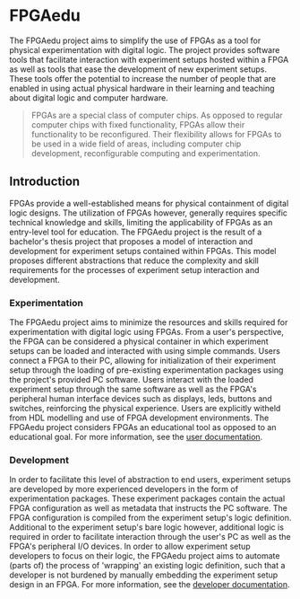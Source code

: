 # FPGAedu
The FPGAedu project aims to simplify the use of FPGAs as a tool for physical experimentation with digital logic. The project provides software tools that facilitate interaction with experiment setups hosted within a FPGA as well as tools that ease the development of new experiment setups. These tools offer the potential to increase the number of people that are enabled in using actual physical hardware in their learning and teaching about digital logic and computer hardware.

> FPGAs are a special class of computer chips. As opposed to regular computer chips with fixed functionality, FPGAs allow their functionality to be reconfigured. Their flexibility allows for FPGAs to be used in a wide field of areas, including computer chip development, reconfigurable computing and experimentation.

## Introduction
FPGAs provide a well-established means for physical containment of digital logic designs. The utilization of FPGAs however, generally requires specific technical knowledge and skills, limiting the applicability of FPGAs as an entry-level tool for education. The FPGAedu project is the result of a bachelor's thesis project that proposes a model of interaction and development for experiment setups contained within FPGAs. This model proposes different abstractions that reduce the complexity and skill requirements for the processes of experiment setup interaction and development. 

### Experimentation
The FPGAedu project aims to minimize the resources and skills required for experimentation with digital logic using FPGAs. From a user's perspective, the FPGA can be considered a physical container in which experiment setups can be loaded and interacted with using simple commands. Users connect a FPGA to their PC, allowing for initialization of their experiment setup through the loading of pre-existing experimentation packages using the project's provided PC software. Users interact with the loaded experiment setup through the same software as well as the FPGA's peripheral human interface devices such as displays, leds, buttons and switches, reinforcing the physical experience. Users are explicitly witheld from  HDL modelling and use of FPGA development environments. The FPGAedu project considers FPGAs an educational tool as opposed to an educational goal. For more information, see the [user documentation](./users).

### Development
In order to facilitate this level of abstraction to end users, experiment setups are developed by more experienced developers in the form of experimentation packages. These experiment packages contain the actual FPGA configuration as well as metadata that instructs the PC software. The FPGA configuration is compiled from the experiment setup's logic definition. Additional to the experiment setup's bare logic however, additional logic is required in order to facilitate interaction through the user's PC as well as the FPGA's peripheral I/O devices. In order to allow experiment setup developers to focus on their logic, the FPGAedu project aims to automate (parts of) the process of 'wrapping' an existing logic definition, such that a developer is not burdened by manually embedding the experiment setup design in an FPGA. For more information, see the [developer documentation](./developers).
